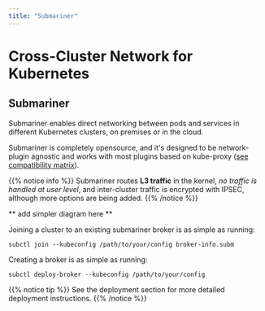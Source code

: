 ```yaml
---
title: "Submariner"
---
```


# Cross-Cluster Network for Kubernetes
## Submariner

Submariner enables direct networking between pods and services in different Kubernetes clusters, on premises or in the cloud.

Submariner is completely opensource, and it's designed to be network-plugin agnostic and works with most plugins based on kube-proxy ([see compatibility matrix](#)).


{{% notice info %}}
Submariner routes **L3 traffic** in the kernel, *no traffic is handled at user level*, and inter-cluster traffic is encrypted with IPSEC, although more options are being added.
{{% /notice %}}

** add simpler diagram here **

Joining a cluster to an existing submariner broker is as simple as running:

`subctl join --kubeconfig /path/to/your/config broker-info.subm
`

Creating a broker is as simple as running:

`subctl deploy-broker --kubeconfig /path/to/your/config`


{{% notice tip %}}
See the deployment section for more detailed deployment instructions.
{{% /notice %}}
